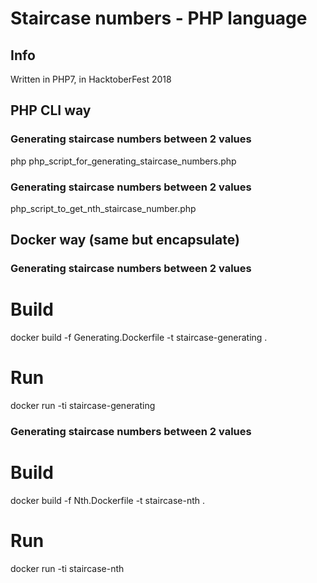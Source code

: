 # Staircase numbers - PHP language

## Info

Written in PHP7, in HacktoberFest 2018

## PHP CLI way

### Generating staircase numbers between 2 values

  php php_script_for_generating_staircase_numbers.php

### Generating staircase numbers between 2 values

  php_script_to_get_nth_staircase_number.php

## Docker way (same but encapsulate)

### Generating staircase numbers between 2 values

  # Build
  docker build -f Generating.Dockerfile -t staircase-generating .

  # Run
  docker run -ti staircase-generating

### Generating staircase numbers between 2 values

  # Build
  docker build -f Nth.Dockerfile -t staircase-nth .

  # Run
  docker run -ti staircase-nth
